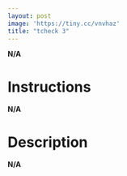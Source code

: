 ```yaml
---
layout: post  
image: 'https://tiny.cc/vnvhaz'
title: "tcheck 3"
---
```

**N/A**

# Instructions
**N/A**



# Description
**N/A**
